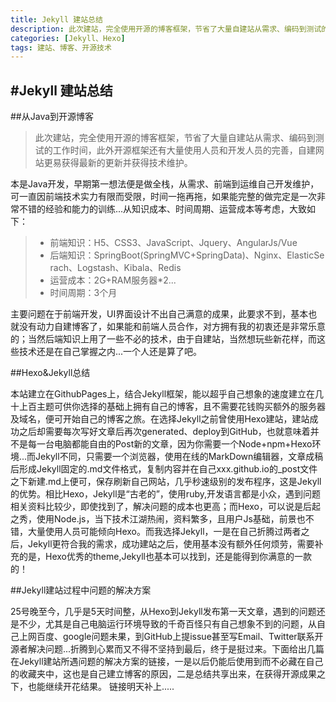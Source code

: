 ```yaml
---
title: Jekyll 建站总结
description: 此次建站，完全使用开源的博客框架，节省了大量自建站从需求、编码到测试的工作时间，此外开源框架还有大量使用人员和开发人员的完善，自建网站更易获得最新的更新并获得技术维护。
categories: [Jekyll、Hexo]
tags: 建站、博客、开源技术
---
```


#Jekyll 建站总结
------
##从Java到开源博客
>  此次建站，完全使用开源的博客框架，节省了大量自建站从需求、编码到测试的工作时间，此外开源框架还有大量使用人员和开发人员的完善，自建网站更易获得最新的更新并获得技术维护。

本是Java开发，早期第一想法便是做全栈，从需求、前端到运维自己开发维护，可一直因前端技术实力有限而受限，时间一拖再拖，如果能完整的做完定是一次非常不错的经验和能力的训练...从知识成本、时间周期、运营成本等考虑，大致如下：
> * 前端知识：H5、CSS3、JavaScript、Jquery、AngularJs/Vue
> * 后端知识：SpringBoot(SpringMVC+SpringData)、Nginx、ElasticSe rach、Logstash、Kibala、Redis
> * 运营成本：2G+RAM服务器*2...
> * 时间周期：3个月

主要问题在于前端开发，UI界面设计不出自己满意的成果，此要求不到，基本也就没有动力自建博客了，如果能和前端人员合作，对方拥有我的初衷还是非常乐意的；当然后端知识上用了一些不必的技术，由于自建站，当然想玩些新花样，而这些技术还是在自己掌握之内...一个人还是算了吧。
    
##Hexo&Jekyll总结 

本站建立在GithubPages上，结合Jekyll框架，能以超乎自己想象的速度建立在几十上百主题可供你选择的基础上拥有自己的博客，且不需要花钱购买额外的服务器及域名，便可开始自己的博客之旅。在选择Jekyll之前曾使用Hexo建站，建站成功之后却需要每次写好文章后再次generated、deploy到GitHub，也就意味着并不是每一台电脑都能自由的Post新的文章，因为你需要一个Node+npm+Hexo环境...而Jekyll不同，只需要一个浏览器，使用在线的MarkDown编辑器，文章成稿后形成Jekyll固定的.md文件格式，复制内容并在自己xxx.github.io的_post文件之下新建.md上便可，保存刷新自己网站，几乎秒速级别的发布程序，这是Jekyll的优势。相比Hexo，Jekyll是“古老的”，使用ruby,开发语言都是小众，遇到问题相关资料比较少，即使找到了，解决问题的成本也更高；而Hexo，可以说是后起之秀，使用Node.js，当下技术江湖热闹，资料繁多，且用户Js基础，前景也不错，大量使用人员可能倾向Hexo。而我选择Jekyll，一是在自己折腾过两者之后，Jekyll更符合我的需求，成功建站之后，使用基本没有额外任何烦劳，需要补充的是，Hexo优秀的theme,Jekyll也基本可以找到，还是能得到你满意的一款的！
    
##Jekyll建站过程中问题的解决方案

25号晚至今，几乎是5天时间整，从Hexo到Jekyll发布第一天文章，遇到的问题还是不少，尤其是自己电脑运行环境导致的千奇百怪只有自己想象不到的问题，从自己上网百度、google问题未果，到GitHub上提issue甚至写Email、Twitter联系开源者解决问题...折腾到心累而又不得不坚持到最后，终于是挺过来。下面给出几篇在Jekyll建站所遇问题的解决方案的链接，一是以后仍能后使用到而不必藏在自己的收藏夹中，这也是自己建立博客的原因，二是总结共享出来，在获得开源成果之下，也能继续开花结果。
        链接明天补上.....



